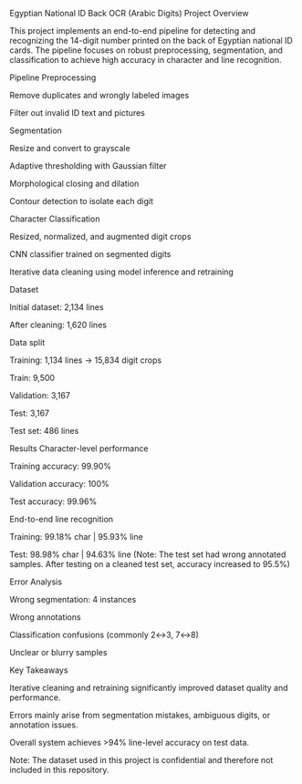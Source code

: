 Egyptian National ID Back OCR (Arabic Digits)
Project Overview

This project implements an end-to-end pipeline for detecting and recognizing the 14-digit number printed on the back of Egyptian national ID cards. The pipeline focuses on robust preprocessing, segmentation, and classification to achieve high accuracy in character and line recognition.

Pipeline
Preprocessing

Remove duplicates and wrongly labeled images

Filter out invalid ID text and pictures

Segmentation

Resize and convert to grayscale

Adaptive thresholding with Gaussian filter

Morphological closing and dilation

Contour detection to isolate each digit

Character Classification

Resized, normalized, and augmented digit crops

CNN classifier trained on segmented digits

Iterative data cleaning using model inference and retraining

Dataset

Initial dataset: 2,134 lines

After cleaning: 1,620 lines

Data split

Training: 1,134 lines → 15,834 digit crops

Train: 9,500

Validation: 3,167

Test: 3,167

Test set: 486 lines

Results
Character-level performance

Training accuracy: 99.90%

Validation accuracy: 100%

Test accuracy: 99.96%

End-to-end line recognition

Training: 99.18% char | 95.93% line

Test: 98.98% char | 94.63% line
(Note: The test set had wrong annotated samples. After testing on a cleaned test set, accuracy increased to 95.5%)

Error Analysis

Wrong segmentation: 4 instances

Wrong annotations

Classification confusions (commonly 2↔3, 7↔8)

Unclear or blurry samples

Key Takeaways

Iterative cleaning and retraining significantly improved dataset quality and performance.

Errors mainly arise from segmentation mistakes, ambiguous digits, or annotation issues.

Overall system achieves >94% line-level accuracy on test data.

Note: The dataset used in this project is confidential and therefore not included in this repository.
